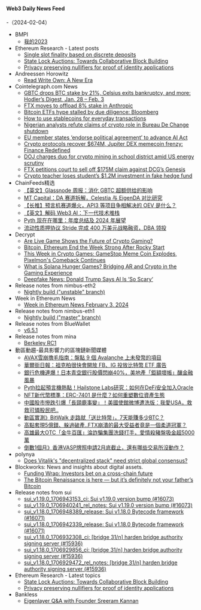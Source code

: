 #### Web3 Daily News Feed
-（2024-02-04）

- BMPI
  - [我的2023](https://www.bmpi.dev/self/annual-summary/2023/)
- Ethereum Research - Latest posts
  - [Single slot finality based on discrete deposits](https://ethresear.ch/t/single-slot-finality-based-on-discrete-deposits/18199#post_2)
  - [State Lock Auctions: Towards Collaborative Block Building](https://ethresear.ch/t/state-lock-auctions-towards-collaborative-block-building/18558#post_1)
  - [Privacy preserving nullifiers for proof of identity applications](https://ethresear.ch/t/privacy-preserving-nullifiers-for-proof-of-identity-applications/18551#post_1)
- Andreessen Horowitz
  - [Read Write Own: A New Era](https://a16z.com/podcast/read-write-own-a-new-era-2/)
- Cointelegraph.com News
  - [GBTC drops BTC stake by 21%, Celsius exits bankruptcy, and more: Hodler’s Digest, Jan. 28 – Feb. 3](https://cointelegraph.com/magazine/gbtc-drops-btc-stake-celsius-exits-bankruptcy-hodlers-digest-jan-28-feb-3/)
  - [FTX moves to offload 8% stake in Anthropic](https://cointelegraph.com/news/ftx-moves-offload-8-stake-anthropic)
  - [Bitcoin ETFs hype stalled by due diligence: Bloomberg](https://cointelegraph.com/news/bitcoin-etfs-hype-stalled-due-diligence-bloomberg)
  - [How to use stablecoins for everyday transactions](https://cointelegraph.com/news/how-to-use-stablecoins-for-everyday-transactions)
  - [Nigerian analysts refute claims of crypto role in  Bureau De Change shutdown](https://cointelegraph.com/news/nigerian-analysts-refute-claims-of-crypto-role-in-the-capitals-bdc-shutdown)
  - [EU member states ‘endorse political agreement’ to advance AI Act](https://cointelegraph.com/news/eu-member-states-approve-ai-act-for-regulation)
  - [Crypto protocols recover $674M, Jupiter DEX memecoin frenzy: Finance Redefined](https://cointelegraph.com/news/protocols-recover-674-m-jupiter-dex-memecoin-frenzy-finance-redefined)
  - [DOJ charges duo for crypto mining in school district amid US energy scrutiny](https://cointelegraph.com/news/doj-crypto-mining-patterson-joint-unified-school-district-electricity-bitcoin)
  - [FTX petitions court to sell off $175M claim against DCG’s Genesis](https://cointelegraph.com/news/ftx-petitions-court-claims-dcg-genesis-trading)
  - [Crypto teacher loses student’s $1.2M investment in fake hedge fund](https://cointelegraph.com/news/crypto-teacher-bitcoin-rockwell-capital-management-sec)
- ChainFeeds精选
  - [【英文】Glassnode 周报：消化 GBTC 超额供给的影响](https://insights.glassnode.com/the-week-onchain-week-05-2024/)
  - [MT Capital：DA 赛道拆解，Celestia 与 EigenDA 对比研究](https://productive-apple-b65.notion.site/MT-Capital-DA-Celestia-EigenDA-cf49714efb174b10b0d2eb1c6be72d30)
  - [【长推】预言机赛道爆火，API3 等项目争相解决的 OEV 是什么？](https://twitter.com/jason_chen998/status/1753281560936317283)
  - [【英文】解码 Web3 AI：下一代技术堆栈](https://flock-io.medium.com/decoding-web3-ai-the-next-gen-tech-stack-24f56f0052fa)
  - [Pyth 现在在哪里：年度总结及 2024 年展望](https://medium.com/pyth-network-中文官方/pyth-现在在哪里-展望-2024-18db6b956d92)
  - [流动性质押协议 Stride 完成 400 万美元战略融资，DBA 领投](https://www.stride.zone/blog/stride-association-completes-strategic-fundraise-to-fuel-strides-growth-in-modular-ecosystem)
- Decrypt
  - [Are Live Game Shows the Future of Crypto Gaming?](https://decrypt.co/215627/crypto-the-game-live-competition)
  - [Bitcoin, Ethereum End the Week Strong After Rocky Start](https://decrypt.co/215436/this-week-in-coins-bitcoin-ethereum-solana-strong-week)
  - [This Week in Crypto Games: GameStop Meme Coin Explodes, Pixelmon's Comeback Continues](https://decrypt.co/215601/this-week-crypto-games-gamestop-pixelmon-shrapnel)
  - [What is Solana Hunger Games? Bridging AR and Crypto in the Gaming Experience](https://decrypt.co/resources/what-is-solana-hunger-games-bridging-ar-and-crypto-in-the-gaming-experience)
  - [Deepfake News: Donald Trump Says AI Is ‘So Scary‘](https://decrypt.co/215556/donald-trump-ai-scary-dangerous)
- Release notes from nimbus-eth2
  - [Nightly build ("unstable" branch)](https://github.com/status-im/nimbus-eth2/releases/tag/nightly)
- Week in Ethereum News
  - [Week in Ethereum News  February 3, 2024](https://weekinethereumnews.com/week-in-ethereum-news-february-3-2024/)
- Release notes from nimbus-eth1
  - [Nightly build ("master" branch)](https://github.com/status-im/nimbus-eth1/releases/tag/nightly)
- Release notes from BlueWallet
  - [v6.5.1](https://github.com/BlueWallet/BlueWallet/releases/tag/v6.5.1)
- Release notes from mina
  - [Berkeley RC1](https://github.com/MinaProtocol/mina/releases/tag/2.0.0berkeley_rc1)
- 動區動趨-最具影響力的區塊鏈新聞媒體
  - [AVAX雪崩撸毛指南：盤點 9 個 Avalanche 上未發幣的項目](https://www.blocktempo.com/9-projects-on-avalanche-that-have-not-issued-tokens/)
  - [華爾街日報：祖克柏很快會開放 FB、IG 投放比特幣 ETF 廣告](https://www.blocktempo.com/wsj-reports-that-fb-and-ig-will-soon-open-bitcoin-etf-advertising/)
  - [銀行危機連爆！日本青空銀行股價閃崩40%，美地產「鉅額壞帳」釀金融風暴](https://www.blocktempo.com/japans-aozora-bank-stock-crashed-40-and-huge-bad-debts-in-u-s-commercial-real-estate-caused-a-crisis-in-the-banking-industry/)
  - [Pyth拉起預言機熱點！Hailstone Labs研究：如何在DeFi安全加入Oracle](https://www.blocktempo.com/hailstone-labs-hailstone-labs-research-how-to-safely-add-oracles-to-defi/)
  - [NFT新代幣標準：ERC-7401 是什麼？如何重塑數位資產生態](https://www.blocktempo.com/what-is-the-new-nft-token-standard-erc-7401/)
  - [中國股市慘跌引爆「長頸鹿事變」！美國使館微博遭洗版：我愛USA，救救可憐股民吧..](https://www.blocktempo.com/china-stock-market-plunge-triggered-giraffe-incident-us-embassy-weibo-floods-with-investors-requests-for-help/)
  - [動區實測》BitWalk 走路就「送比特幣」，7天能賺多少BTC？](https://www.blocktempo.com/how-many-bitcoins-can-you-earn-by-walking-on-bitwalk-in-7-days/)
  - [高點套現5億鎂、躲過破產..FTX崩潰的最大受益者竟是一個柔道冠軍？](https://www.blocktempo.com/the-biggest-beneficiary-of-ftx-bankruptcy-is-rashit-makhat/)
  - [高雄最大OTC「金牛百匯」淪詐騙集團洗錢打手，愛情殺豬盤吸金超5000萬](https://www.blocktempo.com/kaohsiung-largest-otc-was-accused-a-money-laundering-gangster-of-a-fraud-group-oversea/)
  - [倒數1個月》香港VASP牌照申請2月底截止，還有哪些交易所沒動作？](https://www.blocktempo.com/hong-kong-crypto-exchange-must-submit-license-application-by-end-of-february/)
- polynya
  - [Does Vitalik's "decentralized stack" need strict global consensus?](https://polynya.mirror.xyz/7pV8nHi9P0JNuS6kwB1Qvko2_eQrv1628IXLFEmOYb0)
- Blockworks: News and insights about digital assets.
  - [Funding Wrap: Investors bet on a cross-chain future](https://blockworks.co/news/the-future-is-multichain)
  - [The Bitcoin Renaissance is here — but it’s definitely not your father’s Bitcoin](https://blockworks.co/news/bitcoin-disruption-financial-system)
- Release notes from sui
  - [sui_v1.19.0_1706943153_ci: Sui v1.19.0 version bump (#16073)](https://github.com/MystenLabs/sui/releases/tag/sui_v1.19.0_1706943153_ci)
  - [sui_v1.19.0_1706940241_rel_notes: Sui v1.19.0 version bump (#16073)](https://github.com/MystenLabs/sui/releases/tag/sui_v1.19.0_1706940241_rel_notes)
  - [sui_v1.18.0_1706948389_release: Sui v1.18.0 Bytecode framework (#16071)](https://github.com/MystenLabs/sui/releases/tag/sui_v1.18.0_1706948389_release)
  - [sui_v1.18.0_1706942339_release: Sui v1.18.0 Bytecode framework (#16071)](https://github.com/MystenLabs/sui/releases/tag/sui_v1.18.0_1706942339_release)
  - [sui_v1.18.0_1706932308_ci: [bridge 31/n] harden bridge authority signing server (#15936)](https://github.com/MystenLabs/sui/releases/tag/sui_v1.18.0_1706932308_ci)
  - [sui_v1.18.0_1706929856_ci: [bridge 31/n] harden bridge authority signing server (#15936)](https://github.com/MystenLabs/sui/releases/tag/sui_v1.18.0_1706929856_ci)
  - [sui_v1.18.0_1706929472_rel_notes: [bridge 31/n] harden bridge authority signing server (#15936)](https://github.com/MystenLabs/sui/releases/tag/sui_v1.18.0_1706929472_rel_notes)
- Ethereum Research - Latest topics
  - [State Lock Auctions: Towards Collaborative Block Building](https://ethresear.ch/t/state-lock-auctions-towards-collaborative-block-building/18558)
  - [Privacy preserving nullifiers for proof of identity applications](https://ethresear.ch/t/privacy-preserving-nullifiers-for-proof-of-identity-applications/18551)
- Bankless
  - [Eigenlayer Q&A with Founder Sreeram Kannan](http://sites.libsyn.com/247424/eigenlayer-qa-with-founder-sreeram-kannan)
